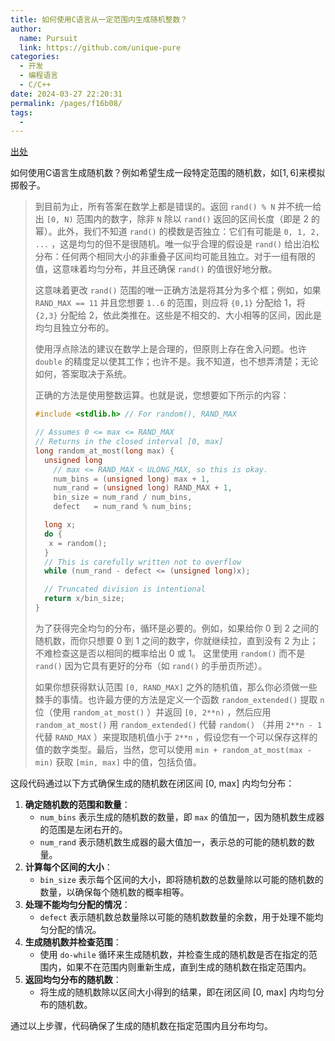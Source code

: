 ```yaml
---
title: 如何使用C语言从一定范围内生成随机整数？
author: 
  name: Pursuit
  link: https://github.com/unique-pure
categories: 
  - 开发
  - 编程语言
  - C/C++
date: 2024-03-27 22:20:31
permalink: /pages/f16b08/
tags: 
  - 
---
```

[出处](https://stackoverflow.com/questions/2509679/how-to-generate-a-random-integer-number-from-within-a-range)

如何使用C语言生成随机数？例如希望生成一段特定范围的随机数，如$[1,6]$来模拟掷骰子。

> 到目前为止，所有答案在数学上都是错误的。返回 `rand() % N` 并不统一给出 `[0, N)` 范围内的数字，除非 `N` 除以 `rand()` 返回的区间长度（即是 2 的幂）。此外，我们不知道 `rand()` 的模数是否独立：它们有可能是 `0, 1, 2, ...` ，这是均匀的但不是很随机。唯一似乎合理的假设是 `rand()` 给出泊松分布：任何两个相同大小的非重叠子区间均可能且独立。对于一组有限的值，这意味着均匀分布，并且还确保 `rand()` 的值很好地分散。
>
> 这意味着更改 `rand()` 范围的唯一正确方法是将其分为多个框；例如，如果 `RAND_MAX == 11` 并且您想要 `1..6` 的范围，则应将 `{0,1}` 分配给 1，将 `{2,3}` 分配给 2，依此类推在。这些是不相交的、大小相等的区间，因此是均匀且独立分布的。
>
> 使用浮点除法的建议在数学上是合理的，但原则上存在舍入问题。也许 `double` 的精度足以使其工作；也许不是。我不知道，也不想弄清楚；无论如何，答案取决于系统。
>
> 正确的方法是使用整数运算。也就是说，您想要如下所示的内容：
>
> ```c
> #include <stdlib.h> // For random(), RAND_MAX
> 
> // Assumes 0 <= max <= RAND_MAX
> // Returns in the closed interval [0, max]
> long random_at_most(long max) {
>   unsigned long
>     // max <= RAND_MAX < ULONG_MAX, so this is okay.
>     num_bins = (unsigned long) max + 1,
>     num_rand = (unsigned long) RAND_MAX + 1,
>     bin_size = num_rand / num_bins,
>     defect   = num_rand % num_bins;
> 
>   long x;
>   do {
>    x = random();
>   }
>   // This is carefully written not to overflow
>   while (num_rand - defect <= (unsigned long)x);
> 
>   // Truncated division is intentional
>   return x/bin_size;
> }
> ```
>
> 为了获得完全均匀的分布，循环是必要的。例如，如果给你 0 到 2 之间的随机数，而你只想要 0 到 1 之间的数字，你就继续拉，直到没有 2 为止；不难检查这是否以相同的概率给出 0 或 1。 这里使用 `random()` 而不是 `rand()` 因为它具有更好的分布（如 `rand()` 的手册页所述）。
>
> 如果你想获得默认范围 `[0, RAND_MAX]` 之外的随机值，那么你必须做一些棘手的事情。也许最方便的方法是定义一个函数 `random_extended()` 提取 `n` 位（使用 `random_at_most()` ）并返回 `[0, 2**n)` ，然后应用 `random_at_most()` 用 `random_extended()` 代替 `random()` （并用 `2**n - 1` 代替 `RAND_MAX` ）来提取随机值小于 `2**n` ，假设您有一个可以保存这样的值的数字类型。最后，当然，您可以使用 `min + random_at_most(max - min)` 获取 `[min, max]` 中的值，包括负值。


这段代码通过以下方式确保生成的随机数在闭区间 [0, max] 内均匀分布：

1. **确定随机数的范围和数量**：
	- `num_bins` 表示生成的随机数的数量，即 `max` 的值加一，因为随机数生成器的范围是左闭右开的。
	- `num_rand` 表示随机数生成器的最大值加一，表示总的可能的随机数的数量。
2. **计算每个区间的大小**：
	- `bin_size` 表示每个区间的大小，即将随机数的总数量除以可能的随机数的数量，以确保每个随机数的概率相等。
3. **处理不能均匀分配的情况**：
	- `defect` 表示随机数总数量除以可能的随机数数量的余数，用于处理不能均匀分配的情况。
4. **生成随机数并检查范围**：
	- 使用 `do-while` 循环来生成随机数，并检查生成的随机数是否在指定的范围内，如果不在范围内则重新生成，直到生成的随机数在指定范围内。
5. **返回均匀分布的随机数**：
	- 将生成的随机数除以区间大小得到的结果，即在闭区间 [0, max] 内均匀分布的随机数。

通过以上步骤，代码确保了生成的随机数在指定范围内且分布均匀。